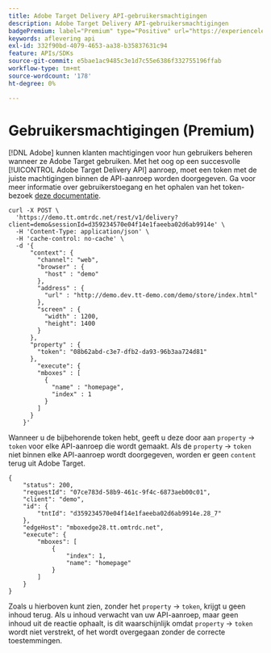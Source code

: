 ```yaml
---
title: Adobe Target Delivery API-gebruikersmachtigingen
description: Adobe Target Delivery API-gebruikersmachtigingen
badgePremium: label="Premium" type="Positive" url="https://experienceleague.adobe.com/docs/target/using/introduction/intro.html?lang=en#premium newtab=true" tooltip="Zie wat er in Target Premium is opgenomen."
keywords: aflevering api
exl-id: 332f90bd-4079-4653-aa38-b35837631c94
feature: APIs/SDKs
source-git-commit: e5bae1ac9485c3e1d7c55e6386f332755196ffab
workflow-type: tm+mt
source-wordcount: '178'
ht-degree: 0%

---
```


# Gebruikersmachtigingen (Premium)

[!DNL Adobe] kunnen klanten machtigingen voor hun gebruikers beheren wanneer ze Adobe Target gebruiken. Met het oog op een succesvolle [!UICONTROL Adobe Target Delivery API] aanroep, moet een token met de juiste machtigingen binnen de API-aanroep worden doorgegeven. Ga voor meer informatie over gebruikerstoegang en het ophalen van het token-bezoek [deze documentatie](https://experienceleague.adobe.com/docs/target/using/administer/manage-users/enterprise/properties-overview.html).

```
curl -X POST \
  'https://demo.tt.omtrdc.net/rest/v1/delivery?client=demo&sessionId=d359234570e04f14e1faeeba02d6ab9914e' \
  -H 'Content-Type: application/json' \
  -H 'cache-control: no-cache' \
  -d '{
      "context": {
        "channel": "web",
        "browser" : {
          "host" : "demo"
        },
        "address" : {
          "url" : "http://demo.dev.tt-demo.com/demo/store/index.html"
        },
        "screen" : {
          "width" : 1200,
          "height": 1400
        }
      },
      "property" : {
        "token": "08b62abd-c3e7-dfb2-da93-96b3aa724d81"
      },
        "execute": {
        "mboxes" : [
          {
            "name" : "homepage",
            "index" : 1
          }
        ]
      }
    }'
```

Wanneer u de bijbehorende token hebt, geeft u deze door aan `property` -> `token` voor elke API-aanroep die wordt gemaakt. Als de `property` -> `token` niet binnen elke API-aanroep wordt doorgegeven, worden er geen `content` terug uit Adobe Target.

```
{
    "status": 200,
    "requestId": "07ce783d-58b9-461c-9f4c-6873aeb00c01",
    "client": "demo",
    "id": {
        "tntId": "d359234570e04f14e1faeeba02d6ab9914e.28_7"
    },
    "edgeHost": "mboxedge28.tt.omtrdc.net",
    "execute": {
        "mboxes": [
            {
                "index": 1,
                "name": "homepage"
            }
        ]
    }
}
```

Zoals u hierboven kunt zien, zonder het `property` -> `token`, krijgt u geen inhoud terug. Als u inhoud verwacht van uw API-aanroep, maar geen inhoud uit de reactie ophaalt, is dit waarschijnlijk omdat  `property` -> `token` wordt niet verstrekt, of het wordt overgegaan zonder de correcte toestemmingen.
